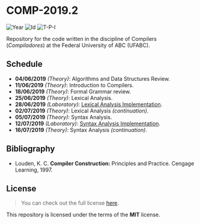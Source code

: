 # COMP-2019.2
![Year][year] ![Id][id] ![T-P-I][tpi]

Repository for the code written in the discipline of
Compilers (*Compiladores*) at the Federal University of ABC (UFABC).

[year]: https://flat.badgen.net/badge/year/2019.2/blue
[id]: https://flat.badgen.net/badge/id/MCTA007-13/orange
[tpi]: https://flat.badgen.net/badge/T-P-I/3-1-4/grey

## Schedule

- **04/06/2019** *(Theory)*: Algorithms and Data Structures Review.
- **11/06/2019** *(Theory)*: Introduction to Compilers.
- **18/06/2019** *(Theory)*: Formal Grammar review.
- **25/06/2019** *(Theory)*: Lexical Analysis.
- **28/06/2019** *(Laboratory)*: [Lexical Analysis Implementation].
- **02/07/2019** *(Theory)*: Lexical Analysis *(continuation)*.
- **05/07/2019** *(Theory)*: Syntax Analysis.
- **12/07/2019** *(Laboratory)*: [Syntax Analysis Implementation].
- **16/07/2019** *(Theory)*: Syntax Analysis *(continuation)*.

[Lexical Analysis Implementation]: laboratory/2019.06.28/
[Syntax Analysis Implementation]: laboratory/2019.07.12/

## Bibliography

- Louden, K. C. **Compiler Construction:** Principles and Practice.
  Cengage Learning, 1997.

## License

> You can check out the full license [here](LICENSE).

This repository is licensed under the terms of the **MIT** license.
